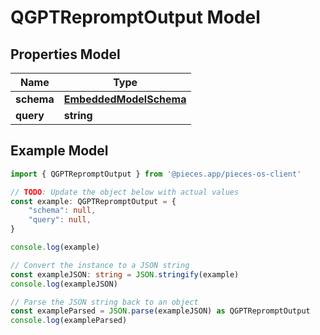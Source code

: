 
# QGPTRepromptOutput Model


## Properties Model

Name | Type
------------ | -------------
**schema** | [**EmbeddedModelSchema**](EmbeddedModelSchema)
**query** | **string**

## Example Model

```typescript
import { QGPTRepromptOutput } from '@pieces.app/pieces-os-client'

// TODO: Update the object below with actual values
const example: QGPTRepromptOutput = {
    "schema": null,
    "query": null,
}

console.log(example)

// Convert the instance to a JSON string
const exampleJSON: string = JSON.stringify(example)
console.log(exampleJSON)

// Parse the JSON string back to an object
const exampleParsed = JSON.parse(exampleJSON) as QGPTRepromptOutput
console.log(exampleParsed)
```



